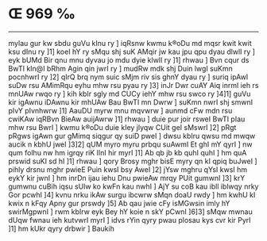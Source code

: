 # Œ 969 ‰
---
mylau gur kw sbdu guVu kInu ry ] iqRsnw kwmu k®oDu md mqsr kwit kwit
ksu dInu ry ]1] koeI hY ry sMqu shj suK AMqir jw kau jpu qpu dyau dlwlI
ry ] eyk bUMd Bir qnu mnu dyvau jo mdu dyie klwlI ry ]1] rhwau ] Bvn
cqur ds BwTI kIn@I bRhm Agin qin jwrI ry ] mudRw mdk shj Duin lwgI
suKmn pocnhwrI ry ]2] qIrQ brq nym suic sMjm riv sis ghnY dyau ry ]
suriq ipAwl suDw rsu AMimRqu eyhu mhw rsu pyau ry ]3] inJr Dwr cuAY Aiq
inrml ieh rs mnUAw rwqo ry ] kih kbIr sgly md CUCy iehY mhw rsu
swco ry ]4]1] guVu kir igAwnu iDAwnu kir mhUAw Bau BwTI mn Dwrw ]
suKmn nwrI shj smwnI pIvY pIvnhwrw ]1] AauDU myrw mnu mqvwrw ]
aunmd cFw mdn rsu cwiKAw iqRBvn BieAw auijAwrw ]1] rhwau ] duie
pur joir rsweI BwTI pIau mhw rsu BwrI ] kwmu k®oDu duie kIey jlyqw CUit
geI sMswrI ]2] pRgt pRgws igAwn gur gMimq siqgur qy suiD pweI ]
dwsu kbIru qwsu md mwqw aucik n kbhU jweI ]3]2] qUM myro myru prbqu
suAwmI Et ghI mY qyrI ] nw qum folhu nw hm igrqy riK lInI hir myrI
]1] Ab qb jb kb quhI quhI ] hm quA prswid suKI sd hI ]1] rhwau
] qory Brosy mghr bisE myry qn kI qpiq buJweI ] pihly drsnu mghr
pwieE Puin kwsI bsy AweI ]2] jYsw mghru qYsI kwsI hm eykY kir jwnI
] hm inrDn ijau iehu Dnu pwieAw mrqy PUit gumwnI ]3] krY gumwnu
cuBih iqsu sUlw ko kwFn kau nwhI ] AjY su coB kau ibll iblwqy nrky
Gor pcwhI ]4] kvnu nrku ikAw surgu ibcwrw sMqn doaU rwdy ] hm kwhU
kI kwix n kFqy Apny gur prswdy ]5] Ab qau jwie cFy isMGwsin imly hY
swirMgpwnI ] rwm kbIrw eyk Bey hY koie n skY pCwnI ]6]3] sMqw mwnau
dUqw fwnau ieh kutvwrI myrI ] idvs rYin qyry pwau plosau kys cvr kir
PyrI ]1] hm kUkr qyry drbwir ] Baukih
####
